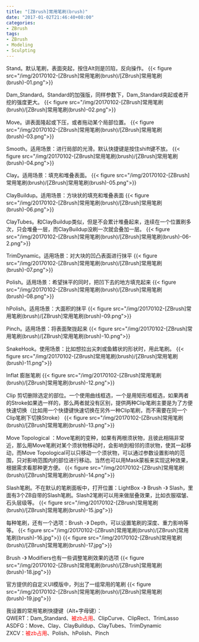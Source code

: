 ```yaml
---
title: "[ZBrush]常用笔刷(brush)"
date: "2017-01-02T21:46:40+08:00"
categories:
- ZBrush
tags:
- ZBrush
- Modeling
- Sculpting
---
```

Stand。默认笔刷，表面突起，按住Alt则是凹陷，反向操作。
{{< figure src="/img/20170102-[ZBrush]常用笔刷(brush)/[ZBrush]常用笔刷(brush)-01.png">}}

Dam_Standard。Standard的加强版，同样参数下，Dam_Standard突起或者开挖的强度更大。
{{< figure src="/img/20170102-[ZBrush]常用笔刷(brush)/[ZBrush]常用笔刷(brush)-02.png">}}

Move。讲表面隆起或下压，或者拖动某个局部位置。
{{< figure src="/img/20170102-[ZBrush]常用笔刷(brush)/[ZBrush]常用笔刷(brush)-03.png">}}

Smooth。适用场景：进行局部的光滑。默认快捷键是按住shift键不放。
{{< figure src="/img/20170102-[ZBrush]常用笔刷(brush)/[ZBrush]常用笔刷(brush)-04.png">}}

Clay。适用场景：填充和堆叠表面。
{{< figure src="/img/20170102-[ZBrush]常用笔刷(brush)/[ZBrush]常用笔刷(brush)-05.png">}}

ClayBuildup。适用场景：方块状的填充和堆叠表面
{{< figure src="/img/20170102-[ZBrush]常用笔刷(brush)/[ZBrush]常用笔刷(brush)-06.png">}}

ClayTubes。和ClayBuildup类似，但是不会累计堆叠起来，连续在一个位置刷多次，只会堆叠一层，而ClayBuildup没刷一次就会叠加一层。
{{< figure src="/img/20170102-[ZBrush]常用笔刷(brush)/[ZBrush]常用笔刷(brush)-06-2.png">}}

TrimDynamic。适用场景：对大块的凹凸表面进行抹平
{{< figure src="/img/20170102-[ZBrush]常用笔刷(brush)/[ZBrush]常用笔刷(brush)-07.png">}}

Polish。适用场景：希望抹平的同时，把凹下去的地方填充起来
{{< figure src="/img/20170102-[ZBrush]常用笔刷(brush)/[ZBrush]常用笔刷(brush)-08.png">}}

hPolish。适用场景：大面积的抹平
{{< figure src="/img/20170102-[ZBrush]常用笔刷(brush)/[ZBrush]常用笔刷(brush)-09.png">}}

Pinch。适用场景：将表面聚拢起来
{{< figure src="/img/20170102-[ZBrush]常用笔刷(brush)/[ZBrush]常用笔刷(brush)-10.png">}}

SnakeHook。使用场景：比如想拉出尖刺或鱼鳍状的形状时，用此笔刷。
{{< figure src="/img/20170102-[ZBrush]常用笔刷(brush)/[ZBrush]常用笔刷(brush)-11.png">}}

Inflat 膨胀笔刷
{{< figure src="/img/20170102-[ZBrush]常用笔刷(brush)/[ZBrush]常用笔刷(brush)-12.png">}}

Clip 剪切删除选定的部位。一个使用曲线框选，一个是用矩形框框选，如果两者的Stroke如果选一样的，那么两者就没有区别，提供两种Clip笔刷主要是为了方便快速切换（比如用一个快捷键快速切换在另外一种Clip笔刷，而不需要在同一个Clip笔刷下切换Stroke）
{{< figure src="/img/20170102-[ZBrush]常用笔刷(brush)/[ZBrush]常用笔刷(brush)-13.png">}}

Move Topological ：Move笔刷的变种，如果有两根须状物，且彼此相隔非常近，那么用Move笔刷对某个须状物移动时，会影响到相邻的须状物，使其一起移动，而Move Topological可以只移动一个须状物，可以通过参数设置影响的范围，只对影响范围内的部位进行移动。当然也可以用Mask蒙板来实现这种效果，根据需求看那种更方便。
{{< figure src="/img/20170102-[ZBrush]常用笔刷(brush)/[ZBrush]常用笔刷(brush)-14.png">}}

Slash笔刷。不在默认的笔刷面板中，打开位置：LightBox -》 Brush -》 Slash，里面有3个ZB自带的Slash笔刷。Slash2笔刷可以用来做层叠效果，比如衣服褶皱、石头层级等。
{{< figure src="/img/20170102-[ZBrush]常用笔刷(brush)/[ZBrush]常用笔刷(brush)-15.jpg">}}

每种笔刷，还有一个选项：Brush -》 Depth，可以设置笔刷的深度、重力影响等等。
{{< figure src="/img/20170102-[ZBrush]常用笔刷(brush)/[ZBrush]常用笔刷(brush)-16.jpg">}}
{{< figure src="/img/20170102-[ZBrush]常用笔刷(brush)/[ZBrush]常用笔刷(brush)-17.jpg">}}

Brush -》 Modifiers也有一些调整笔刷效果的选项
{{< figure src="/img/20170102-[ZBrush]常用笔刷(brush)/[ZBrush]常用笔刷(brush)-18.jpg">}}

官方提供的自定义UI模版中，列出了一组常用的笔刷
{{< figure src="/img/20170102-[ZBrush]常用笔刷(brush)/[ZBrush]常用笔刷(brush)-19.jpg">}}

我设置的常用笔刷快捷键（Alt+字母键）：  
QWERT：Dam_Standard、<font color=red>被zb占用</font>、ClipCurve、ClipRect、TrimLasso  
ASDFG：Move、Clay、ClayBuildup、ClayTubes、TrimDynamic  
ZXCV：<font color=red>被zb占用</font>、Polish、hPolish、Pinch  

